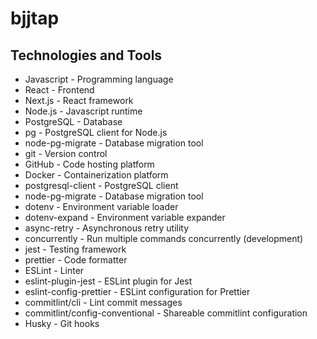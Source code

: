 # bjjtap

## Technologies and Tools

- Javascript - Programming language
- React - Frontend
- Next.js - React framework
- Node.js - Javascript runtime
- PostgreSQL - Database
- pg - PostgreSQL client for Node.js
- node-pg-migrate - Database migration tool
- git - Version control
- GitHub - Code hosting platform
- Docker - Containerization platform
- postgresql-client - PostgreSQL client
- node-pg-migrate - Database migration tool
- dotenv - Environment variable loader
- dotenv-expand - Environment variable expander
- async-retry - Asynchronous retry utility
- concurrently - Run multiple commands concurrently (development)
- jest - Testing framework
- prettier - Code formatter
- ESLint - Linter
- eslint-plugin-jest - ESLint plugin for Jest
- eslint-config-prettier - ESLint configuration for Prettier
- commitlint/cli - Lint commit messages
- commitlint/config-conventional - Shareable commitlint configuration
- Husky - Git hooks
